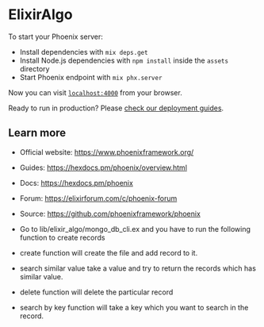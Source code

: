 # ElixirAlgo

To start your Phoenix server:

  * Install dependencies with `mix deps.get`
  * Install Node.js dependencies with `npm install` inside the `assets` directory
  * Start Phoenix endpoint with `mix phx.server`

Now you can visit [`localhost:4000`](http://localhost:4000) from your browser.

Ready to run in production? Please [check our deployment guides](https://hexdocs.pm/phoenix/deployment.html).

## Learn more

  * Official website: https://www.phoenixframework.org/
  * Guides: https://hexdocs.pm/phoenix/overview.html
  * Docs: https://hexdocs.pm/phoenix
  * Forum: https://elixirforum.com/c/phoenix-forum
  * Source: https://github.com/phoenixframework/phoenix


 * Go to lib/elixir_algo/mongo_db_cli.ex and you have to run the following function to create records
  * create function will create the file and add record to it. 
  * search similar value take a value and try to return the records which has similar value. 
  * delete function will delete the particular record 
  * search by key function will take a key which you want to search in the record. 